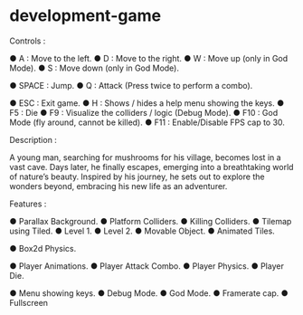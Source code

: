 # development-game

Controls : 

● A : Move to the left.
● D : Move to the right.
● W : Move up (only in God Mode).
● S : Move down (only in God Mode).

● SPACE : Jump.
● Q : Attack (Press twice to perform a combo).

● ESC : Exit game.
● H : Shows / hides a help menu showing the keys.
● F5 : Die
● F9 : Visualize the colliders / logic (Debug Mode).
● F10 : God Mode (fly around, cannot be killed).
● F11 : Enable/Disable FPS cap to 30.



Description :

A young man, searching for mushrooms for his village, becomes lost in a vast cave. 
Days later, he finally escapes, emerging into a breathtaking world of nature’s beauty. 
Inspired by his journey, he sets out to explore the wonders beyond, embracing his new life as an adventurer.


Features :

● Parallax Background.
● Platform Colliders.
● Killing Colliders.
● Tilemap using Tiled.
● Level 1.
● Level 2.
● Movable Object.
● Animated Tiles.

● Box2d Physics.

● Player Animations.
● Player Attack Combo.
● Player Physics.
● Player Die.

● Menu showing keys.
● Debug Mode.
● God Mode.
● Framerate cap.
● Fullscreen